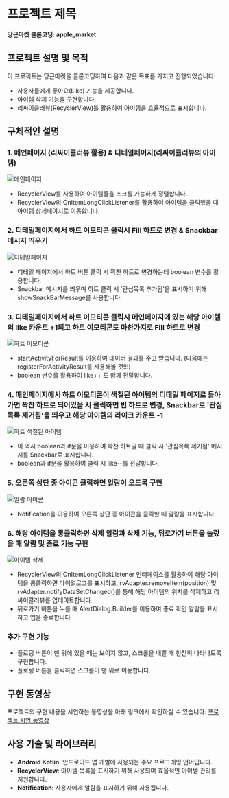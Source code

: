 # 프로젝트 제목

**당근마켓 클론코딩: apple_market**

## 프로젝트 설명 및 목적

이 프로젝트는 당근마켓을 클론코딩하여 다음과 같은 목표를 가지고 진행되었습니다:
- 사용자들에게 좋아요(Like) 기능을 제공합니다.
- 아이템 삭제 기능을 구현합니다.
- 리싸이클러뷰(RecyclerView)를 활용하여 아이템을 효율적으로 표시합니다.


## 구체적인 설명

### 1. 메인페이지 (리싸이클러뷰 활용) & 디테일페이지(리싸이클러뷰의 아이템)

![메인페이지](https://github.com/boradorying/appleMarket/assets/136980408/ec62037b-326e-4356-9fdb-f6bf1ca5d269)

- RecyclerView를 사용하여 아이템들을 스크롤 가능하게 정렬합니다.
- RecyclerView의 OnItemLongClickListener를 활용하여 아이템을 클릭했을 때 아이템 상세페이지로 이동합니다.

### 2. 디테일페이지에서 하트 이모티콘 클릭시 Fill 하트로 변경 & Snackbar 메시지 띄우기

![디테일페이지](https://github.com/boradorying/appleMarket/assets/136980408/2f209244-4e71-4f81-afb7-d58d1adc896b)

- 디테일 페이지에서 하트 버튼 클릭 시 꽉찬 하트로 변경하는데 boolean 변수를 활용합니다.
- Snackbar 메시지를 띄우며 하트 클릭 시 '관심목록 추가됨'을 표시하기 위해 showSnackBarMessage를 사용합니다.

### 3. 디테일페이지에서 하트 이모티콘 클릭시 메인페이지에 있는 해당 아이템의 like 카운트 +1되고 하트 이모티콘도 마찬가지로 Fill 하트로 변경

![하트 이모티콘](https://github.com/boradorying/appleMarket/assets/136980408/786a1cf6-57c8-4b6b-aa66-96575bcbce05)

- startActivityForResult를 이용하여 데이터 결과를 주고 받습니다. (다음에는 registerForActivityResult를 사용해볼 것!!!)
- boolean 변수를 활용하여 like++ 도 함께 전달합니다.

### 4. 메인페이지에서 하트 이모티콘이 색칠된 아이템의 디테일 페이지로 돌아가면 꽉찬 하트로 되어있을 시 클릭하면 빈 하트로 변경, Snackbar로 '관심목록 제거됨'을 띄우고 해당 아이템의 라이크 카운트 -1

![하트 색칠된 아이템](https://github.com/boradorying/appleMarket/assets/136980408/52edf71f-4bd3-4186-a2c7-58e3ba0d7b88)

- 이 역시 boolean과 if문을 이용하여 꽉찬 하트일 때 클릭 시 '관심목록 제거됨' 메시지를 Snackbar로 표시합니다.
- boolean과 if문을 활용하여 클릭 시 like--를 전달합니다.

### 5. 오른쪽 상단 종 아이콘 클릭하면 알람이 오도록 구현

![알람 아이콘](https://github.com/boradorying/appleMarket/assets/136980408/b815695c-1a69-4a1e-994a-d5eca5671251)

- Notification을 이용하여 오른쪽 상단 종 아이콘을 클릭할 때 알람을 표시합니다.

### 6. 해당 아이템을 롱클릭하면 삭제 알람과 삭제 기능, 뒤로가기 버튼을 눌렀을 때 알람 및 종료 기능 구현

![아이템 삭제](https://github.com/boradorying/appleMarket/assets/136980408/e63ef5cb-0012-4c03-9ca0-4e4b9090db1a)

- RecyclerView의 OnItemLongClickListener 인터페이스를 활용하여 해당 아이템을 롱클릭하면 다이얼로그를 표시하고, rvAdapter.removeItem(position) 및 rvAdapter.notifyDataSetChanged()를 통해 해당 아이템의 위치를 삭제하고 리싸이클러뷰를 업데이트합니다.
- 뒤로가기 버튼을 누를 때 AlertDialog.Builder를 이용하여 종료 확인 알람을 표시하고 앱을 종료합니다.

### 추가 구현 기능

- 플로팅 버튼이 맨 위에 있을 때는 보이지 않고, 스크롤을 내릴 때 천천히 나타나도록 구현합니다.
- 플로팅 버튼을 클릭하면 스크롤이 맨 위로 이동합니다.

## 구현 동영상

프로젝트의 구현 내용을 시연하는 동영상을 아래 링크에서 확인하실 수 있습니다:
[프로젝트 시연 동영상](https://boradoritech-ai.tistory.com/47)

## 사용 기술 및 라이브러리

- **Android Kotlin**: 안드로이드 앱 개발에 사용되는 주요 프로그래밍 언어입니다.
- **RecyclerView**: 아이템 목록을 표시하기 위해 사용되며 효율적인 아이템 관리를 지원합니다.
- **Notification**: 사용자에게 알람을 표시하기 위해 사용됩니다.

